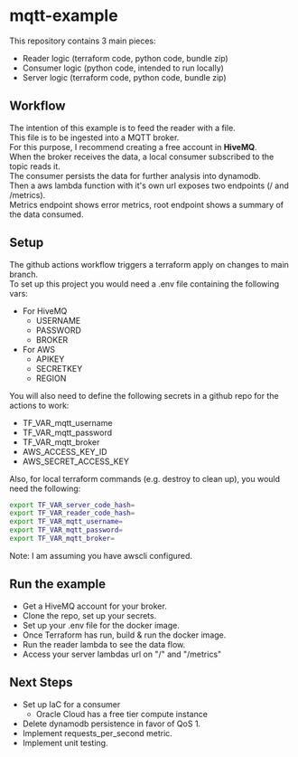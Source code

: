 # mqtt-example
This repository contains 3 main pieces:
- Reader logic (terraform code, python code, bundle zip)
- Consumer logic (python code, intended to run locally)
- Server logic (terraform code, python code, bundle zip)

## Workflow

The intention of this example is to feed the reader with a file. \
This file is to be ingested into a MQTT broker. \
For this purpose, I recommend creating a free account in **HiveMQ**. \
When the broker receives the data, a local consumer subscribed to the topic reads it. \
The consumer persists the data for further analysis into dynamodb. \
Then a aws lambda function with it's own url exposes two endpoints (/ and /metrics). \
Metrics endpoint shows error metrics, root endpoint shows a summary of the data consumed.

## Setup

The github actions workflow triggers a terraform apply on changes to main branch. \
To set up this project you would need a .env file containing the following vars:
- For HiveMQ
  - USERNAME
  - PASSWORD
  - BROKER
- For AWS
  - APIKEY
  - SECRETKEY
  - REGION

You will also need to define the following secrets in a github repo for the actions to work:
- TF_VAR_mqtt_username
- TF_VAR_mqtt_password
- TF_VAR_mqtt_broker
- AWS_ACCESS_KEY_ID
- AWS_SECRET_ACCESS_KEY

Also, for local terraform commands (e.g. destroy to clean up), you would need the following:

```bash
export TF_VAR_server_code_hash=
export TF_VAR_reader_code_hash=
export TF_VAR_mqtt_username=
export TF_VAR_mqtt_password=
export TF_VAR_mqtt_broker=
```

Note: I am assuming you have awscli configured.

## Run the example

- Get a HiveMQ account for your broker.
- Clone the repo, set up your secrets.
- Set up your .env file for the docker image.
- Once Terraform has run, build & run the docker image.
- Run the reader lambda to see the data flow.
- Access your server lambdas url on "/" and "/metrics"

## Next Steps

- Set up IaC for a consumer
  - Oracle Cloud has a free tier compute instance
- Delete dynamodb persistence in favor of QoS 1.
- Implement requests_per_second metric.
- Implement unit testing.